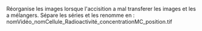 Réorganise les images lorsque l'accisition a mal transferer les images et les a mélangers.
Sépare les séries et les renomme en :
nomVidéo_nomCellule_Radioactivité_concentrationMC_position.tif
